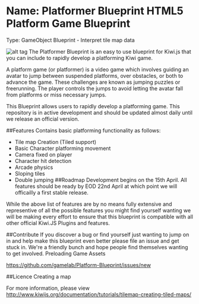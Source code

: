 Name: Platformer Blueprint
HTML5 Platform Game Blueprint
================================
Type: GameObject Blueprint
	- Interpret tile map data

![alt tag](https://upload.wikimedia.org/wikipedia/en/1/1f/Another_World_platform_game.gif)
The Platformer Blueprint is an easy to use blueprint for Kiwi.js that you can include to rapidly develop a platforming Kiwi game.

A platform game (or platformer) is a video game which involves guiding an avatar to jump between suspended platforms, over obstacles, or both to advance the game. These challenges are known as jumping puzzles or freerunning. The player controls the jumps to avoid letting the avatar fall from platforms or miss necessary jumps.

This Blueprint allows users to rapidly develop a platforming game. This repository is in active development and should be updated almost daily until we release an official version. 

##Features 
Contains basic platforming functionality as follows:
* Tile map Creation (Tiled support)
* Basic Character platforming movement
* Camera fixed on player
* Character hit detection
* Arcade physics 
* Sloping tiles
* Double jumping
##Roadmap
Development begins on the 15th April. All features should be ready by EOD 22nd April at which point we will officailly a first stable release. 

While the above list of features are by no means fully extensive and representive of all the possible features you might find yourself wanting we will be making every effort to ensure that this blueprint is compatible with all other official Kiwi.JS Plugins and features. 

##Contribute 
If you discover a bug or find yourself just wanting to jump on in and help make this blueprint even better please file an issue and get stuck in. We're a friendly bunch and hope people find themselves wanting to get involved. 
Preloading Game Assets

https://github.com/gamelab/Platform-Blueprint/issues/new


##Licence
Creating a map

For more information, please view http://www.kiwijs.org/documentation/tutorials/tilemap-creating-tiled-maps/